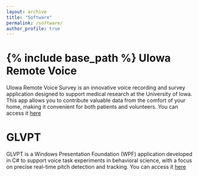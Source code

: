 ```yaml
---
layout: archive
title: "Software"
permalink: /software/
author_profile: true
---
```


{% include base_path %}
UIowa Remote Voice
======
UIowa Remote Voice Survey is an innovative voice recording and survey application designed to support medical research at the University of Iowa. This app allows you to contribute valuable data from the comfort of your home, making it convenient for both patients and volunteers. You can access it [here](https://uiowajincho.github.io/software/UIowaRemoteVoice/)


GLVPT
======
GLVPT is a Windows Presentation Foundation (WPF) application developed in C# to support voice task experiments in behavioral science, with a focus on precise real-time pitch detection and tracking. You can access it [here](https://dupont.cs.uiowa.edu/software/behavioral/glvpt/glvpt.html)
